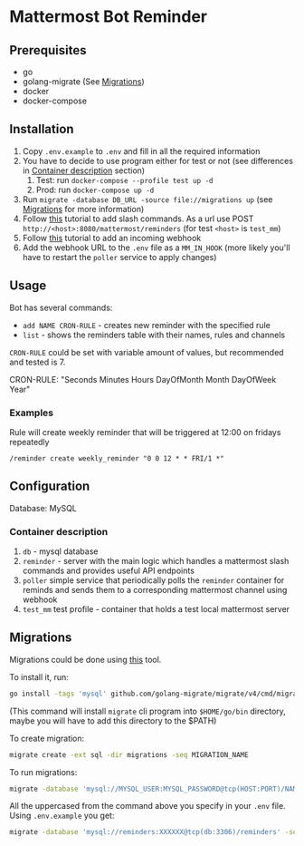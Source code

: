 # Mattermost Bot Reminder

## Prerequisites

- go
- golang-migrate (See [Migrations](#migrations))
- docker
- docker-compose

## Installation

1. Copy `.env.example` to `.env` and fill in all the required information
2. You have to decide to use program either for test or not (see differences in [Container description](#container-description) section)
   1. Test: run `docker-compose --profile test up -d`
   2. Prod: run `docker-compose up -d`
3. Run `migrate -database DB_URL -source file://migrations up` (see [Migrations](#migrations) for more information)
4. Follow [this](https://developers.mattermost.com/integrate/slash-commands/custom/) tutorial to add slash commands. As a url use POST `http://<host>:8080/mattermost/reminders` (for test `<host>` is `test_mm`)
5. Follow [this](https://developers.mattermost.com/integrate/webhooks/incoming/) tutorial to add an incoming webhook
6. Add the webhook URL to the `.env` file as a `MM_IN_HOOK` (more likely you'll have to restart the `poller` service to apply changes)

## Usage

Bot has several commands:

- `add NAME CRON-RULE` - creates new reminder with the specified rule
- `list` - shows the reminders table with their names, rules and channels

`CRON-RULE` could be set with variable amount of values, but recommended and tested is 7.

CRON-RULE: "Seconds Minutes Hours DayOfMonth Month DayOfWeek Year"

### Examples

Rule will create weekly reminder that will be triggered at 12:00 on fridays repeatedly

```text
/reminder create weekly_reminder "0 0 12 * * FRI/1 *"
```

## Configuration

Database: MySQL

### Container description

1. `db` - mysql database
2. `reminder` - server with the main logic which handles a mattermost slash commands and provides useful API endpoints
3. `poller` simple service that periodically polls the `reminder` container for reminds and sends them to a corresponding mattermost channel using webhook
4. `test_mm` test profile - container that holds a test local mattermost server

## Migrations

Migrations could be done using [this](https://github.com/golang-migrate/migrate) tool.

To install it, run:

```bash
go install -tags 'mysql' github.com/golang-migrate/migrate/v4/cmd/migrate@latest
```

(This command will install `migrate` cli program into `$HOME/go/bin` directory, maybe you will have to add this directory to the $PATH)

To create migration:

```bash
migrate create -ext sql -dir migrations -seq MIGRATION_NAME
```

To run migrations:

```bash
migrate -database 'mysql://MYSQL_USER:MYSQL_PASSWORD@tcp(HOST:PORT)/NAME' -source file://migrations up
```

All the uppercased from the command above you specify in your `.env` file. Using `.env.example` you get:

```bash
migrate -database 'mysql://reminders:XXXXXX@tcp(db:3306)/reminders' -source file://migrations up
```
